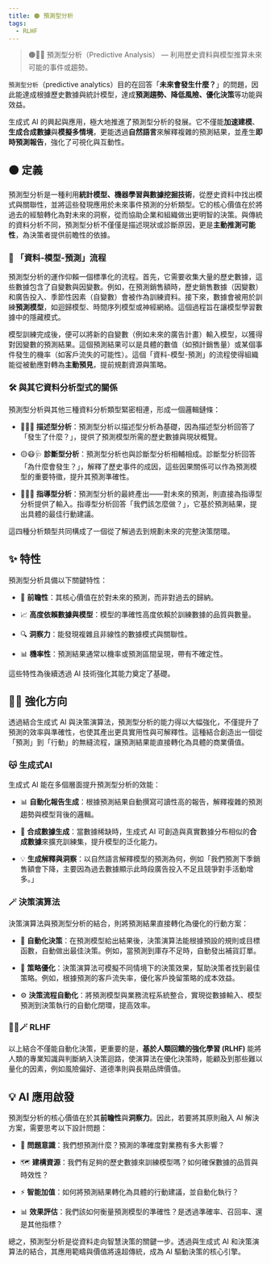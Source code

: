 ```yaml
---
title: 🟠 預測型分析
tags:
  - RLHF
---
```

> 🟠🤠🔮 預測型分析（Predictive Analysis） — 利用歷史資料與模型推算未來可能的事件或趨勢。  

`預測型分析`（predictive analytics）目的在回答「**未來會發生什麼？**」的問題，因此能達成根據歷史數據與統計模型，達成**預測趨勢、降低風險、優化決策**等功能與效益。

生成式 AI 的興起與應用，極大地推進了預測型分析的發展。它不僅能**加速建模**、**生成合成數據**與**模擬多情境**，更能透過**自然語言**來解釋複雜的預測結果，並產生**即時預測報告**，強化了可視化與互動性。

## 🟠 定義

預測型分析是一種利用**統計模型、機器學習與數據挖掘技術**，從歷史資料中找出模式與關聯性，並將這些發現應用於未來事件預測的分析類型。它的核心價值在於將過去的經驗轉化為對未來的洞察，從而協助企業和組織做出更明智的決策。與傳統的資料分析不同，預測型分析不僅僅是描述現狀或診斷原因，更是**主動推測可能性**，為決策者提供前瞻性的依據。

### 🔁 「資料-模型-預測」流程

預測型分析的運作仰賴一個標準化的流程。首先，它需要收集大量的歷史數據，這些數據包含了自變數與因變數。例如，在預測銷售額時，歷史銷售數據（因變數）和廣告投入、季節性因素（自變數）會被作為訓練資料。接下來，數據會被用於訓練**預測模型**，如迴歸模型、時間序列模型或神經網絡。這個過程旨在讓模型學習數據中的隱藏模式。

模型訓練完成後，便可以將新的自變數（例如未來的廣告計畫）輸入模型，以獲得對因變數的預測結果。這個預測結果可以是具體的數值（如預計銷售量）或某個事件發生的機率（如客戶流失的可能性）。這個「資料-模型-預測」的流程使得組織能從被動應對轉為**主動預見**，提前規劃資源與策略。

### 🛠 與其它資料分析型式的關係

預測型分析與其他三種資料分析類型緊密相連，形成一個邏輯鏈條：

- 🔵🤓📘 **描述型分析**：預測型分析以描述型分析為基礎，因為描述型分析回答了「發生了什麼？」，提供了預測模型所需的歷史數據與現狀概覽。     
    
- 🟡😷🩺 **診斷型分析**：預測型分析也與診斷型分析相輔相成。診斷型分析回答「為什麼會發生？」，解釋了歷史事件的成因，這些因果關係可以作為預測模型的重要特徵，提升其預測準確性。     
    
- 🔴🧐🧭 **指導型分析**：預測型分析的最終產出——對未來的預測，則直接為指導型分析提供了輸入。指導型分析回答「我們該怎麼做？」，它基於預測結果，提出具體的最佳行動建議。

這四種分析類型共同構成了一個從了解過去到規劃未來的完整決策閉環。

## ✨ 特性

預測型分析具備以下關鍵特性：

- 🔮 **前瞻性**：其核心價值在於對未來的預測，而非對過去的歸納。
    
- 📈 **高度依賴數據與模型**：模型的準確性高度依賴於訓練數據的品質與數量。
    
- 🔍 **洞察力**：能發現複雜且非線性的數據模式與關聯性。
    
- 📊 **機率性**：預測結果通常以機率或預測區間呈現，帶有不確定性。
    

這些特性為後續透過 AI 技術強化其能力奠定了基礎。

## 🤠🔮 強化方向

透過結合生成式 AI 與決策演算法，預測型分析的能力得以大幅強化，不僅提升了預測的效率與準確性，也使其產出更具實用性與可解釋性。這種結合創造出一個從「預測」到「行動」的無縫流程，讓預測結果能直接轉化為具體的商業價值。

### 😽 生成式AI

生成式 AI 能在多個層面提升預測型分析的效能：

- 📊 **自動化報告生成**：根據預測結果自動撰寫可讀性高的報告，解釋複雜的預測趨勢與模型背後的邏輯。
    
- 🧪 **合成數據生成**：當數據稀缺時，生成式 AI 可創造與真實數據分布相似的**合成數據**來擴充訓練集，提升模型的泛化能力。
    
- 💡 **生成解釋與洞察**：以自然語言解釋模型的預測為何，例如「我們預測下季銷售額會下降，主要因為過去數據顯示此時段廣告投入不足且競爭對手活動增多。」
    

### 🪄 決策演算法

決策演算法與預測型分析的結合，則將預測結果直接轉化為優化的行動方案：

- 🤖 **自動化決策**：在預測模型給出結果後，決策演算法能根據預設的規則或目標函數，自動做出最佳決策。例如，當預測到庫存不足時，自動發出補貨訂單。
    
- 🎯 **策略優化**：決策演算法可模擬不同情境下的決策效果，幫助決策者找到最佳策略。例如，根據預測的客戶流失率，優化客戶挽留策略的成本效益。
    
- ⚙️ **決策流程自動化**：將預測模型與業務流程系統整合，實現從數據輸入、模型預測到決策執行的自動化閉環，提高效率。
    

### 🔁😽🪄 RLHF

以上結合不僅能自動化決策，更重要的是，**基於人類回饋的強化學習 (RLHF)** 能將人類的專業知識與判斷納入決策迴路，使演算法在優化決策時，能顧及到那些難以量化的因素，例如風險偏好、道德準則與長期品牌價值。

## 💡 AI 應用啟發

預測型分析的核心價值在於其**前瞻性**與**洞察力**。因此，若要將其原則融入 AI 解決方案，需要思考以下設計問題：

- 🎯 **問題意識**：我們想預測什麼？預測的準確度對業務有多大影響？
    
- 🗺️ **建構資源**：我們有足夠的歷史數據來訓練模型嗎？如何確保數據的品質與時效性？
    
- ⚡ **智能加值**：如何將預測結果轉化為具體的行動建議，並自動化執行？
    
- 📊 **效果評估**：我們該如何衡量預測模型的準確性？是透過準確率、召回率、還是其他指標？
    

總之，預測型分析是從資料走向智慧決策的關鍵一步。透過與生成式 AI 和決策演算法的結合，其應用範疇與價值將遠超傳統，成為 AI 驅動決策的核心引擎。